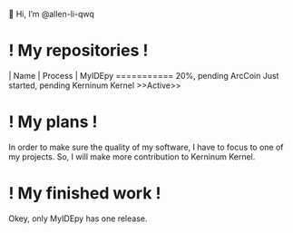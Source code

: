 👋 Hi, I’m @allen-li-qwq

! My repositories !
===========================================================================
|       Name      |                         Process                       |
      MyIDEpy      =========== 20%, pending
      ArcCoin      Just started, pending
  Kerninum Kernel  >>Active>>
  
! My plans !
===========================================================================
  In order to make sure the quality of my software, I have to focus to one
of my projects. So, I will make more contribution to Kerninum Kernel.

! My finished work !
===========================================================================
  Okey, only MyIDEpy has one release.

